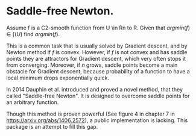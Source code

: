 # Saddle-free Newton.

Assume f is a C2-smooth function from U \in Rn to R. Given that $argmin(f) \in \int(U)$ find $argmin(f).$

This is a common task that is usually solved by Gradient descent, and by Newton method if $f$ is convex.
However, if $f$ is not convex and has saddle points they are attractors for Gradient descent, which very often stops it from converging.
Moreover, if $n$ grows, saddle points become a main obstacle for Gradient descent, because probability of a function to have a local
minimum drops exponentially quick.

In 2014 Dauphin et al. introduced and proved a novel method, that they called "Saddle-free Newton". It is designed to overcome
saddle points for an arbitrary function. 

Though this method is proven powerful (See figure 4 in chapter 7 in https://arxiv.org/abs/1406.2572), a public implementation is lacking. This package is an attempt to fill this gap.
